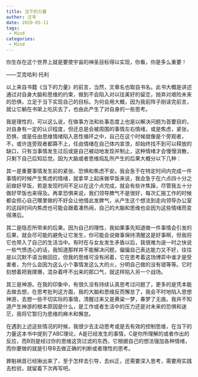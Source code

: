 ```yaml
---
title: 当下的力量
author: 汪寻
date: 2020-05-11
tags:
 - Mind
categories:
 - Mind
---
```


你生存在这个世界上就是要使宇宙的神圣目标得以实现，你看，你是多么重要！

——艾克哈利·托利

<!-- more -->

以上来自书籍《当下的力量》的前言，当然，文章名也取自书名。此书大概是讲述通过对自身大脑和思维的约束，做到不会陷入对以往美好的留恋，抛弃对艰险未来的恐惧，立足于当下实现自己的目标。为何会用大概，因为我前阵子刚读完前言，就让它躺在书架上吃灰去了，也由此产生了对自身的一些思考。

我是理性的，可以这么说，在做事方法和处事态度上也是以解决问题为首要目的，对自身有一定的认识程度，但还总是会被周围的事情左右情绪，或是焦虑，紧张，恐惧，或是任由思维情绪陷入恶性循环之中，自己在这个时候就像是个旁观者，不，或许连旁观者都算不上，任由情绪在自己体内宣泄，却始终找不到可以释放的缺口，只有当事情发生过后或是自己被动地发现并制止，这种情绪才会慢慢消散，只剩下自己后知后觉。因为大脑或者思维捣乱所产生的后果大概分以下几种：

其一是重要事情发生前的紧张、恐惧和焦虑不安。我会急于在特定时间内完成一件事情的时候产生焦虑的情绪，就拿早上起床做早饭来说，我会急于在六点四十分之前做好早饭，若是发现时间不足以在这个点完成，就会有些许焦躁，尽管我五十分做好早饭也来得及。再拿恐惧来说，我们领导脾气不是很好，每次汇报工作的时候都会担心自己哪里做的不好会让他借此发脾气，从产生这个想法到走向领导办公室的这段时间内焦虑也可能会跟着凑热闹，自己的大脑和思维也会因为这些情绪而变得滞后。

其二是隐忍所带来的后果。因为自己的理性，我如果事先知道做一件事情会引发的后果，就会尽可能的避免让它发生，你可能会说做事保持清醒这是好事啊，但我将它也带入了自己的生活当中。有时在与女友发生矛盾以后，我很难为逞一时之快说一些气愤违心的话，我知道那样并不能解决问题，偏偏自己表达能力又不好，往往是以沉默不语当做回应，但我的思维可没有闲着，它在思考着这场博弈中谁才是受害者，为什么会因为这么小个事情发这么大的火，分明自己做的没有错等等。它时刻想着把我撑爆，混杂着呼不出来的那口气，就这样陷入另一个战场。

其三是神游。在我的印象中，有很久没有持续认真思考过问题了，更多的是凭本能去做去想，在思考批判这方面，我的大脑和思维反而懈怠了，我会不时地陷入思想神游，去想一些不切实际的事情，清醒过来又是黄粱一梦，春梦了无痕。我并不知道产生神游的根本原因是什么，是工作或者生活中的压力还是对未来的恐惧和迷茫，我将它暂归为思维的麻木和懈怠。

在遇到上述这些情况的时候，我很少去主动思考或是去有效的控制思维，在当下的力量这本书中提到了ABC理论，A是已经发生的事情，C是你所理解的或者作出的反应，而B则是经过你的思维这货过滤的东西，它根据自己的想法强加各种情绪，而你要做的就是引导B去做正确的判断或者理性的思考。

罪魁祸首已经揪出来了，至于怎样去引导，去纠正，还需要深入思考，需要用实践去检验，就留着下次再写吧。
